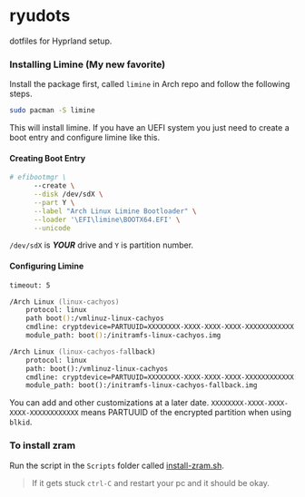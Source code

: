 # ryudots

dotfiles for Hyprland setup.

### Installing Limine (My new favorite)

Install the package first, called `limine` in Arch repo and follow the following steps.

```zsh
sudo pacman -S limine
```
This will install limine. If you have an UEFI system you just need to create a boot entry and configure limine like this.

#### Creating Boot Entry
```zsh
# efibootmgr \
      --create \
      --disk /dev/sdX \
      --part Y \
      --label "Arch Linux Limine Bootloader" \
      --loader '\EFI\limine\BOOTX64.EFI' \
      --unicode
```
`/dev/sdX` is _**YOUR**_ drive and `Y` is partition number.

#### Configuring Limine
```zsh
timeout: 5

/Arch Linux (linux-cachyos)
    protocol: linux
    path boot():/vmlinuz-linux-cachyos
    cmdline: cryptdevice=PARTUUID=XXXXXXXX-XXXX-XXXX-XXXX-XXXXXXXXXXXX:main root=/dev/sapper/main zswap.enabled=0 rootflags=subvol=@ rw rootfstype=btrfs
    module_path: boot():/initramfs-linux-cachyos.img

/Arch Linux (linux-cachyos-fallback)
    protocol: linux
    path: boot():/vmlinuz-linux-cachyos
    cmdline: cryptdevice=PARTUUID=XXXXXXXX-XXXX-XXXX-XXXX-XXXXXXXXXXXX:main root=/dev/mapper/main zswap.enabled=0 rootflags=subvol=@ rw rootfstype=btrfs
    module_path: boot():/initramfs-linux-cachyos-fallback.img
```
You can add and other customizations at a later date. `XXXXXXXX-XXXX-XXXX-XXXX-XXXXXXXXXXXX` means PARTUUID of the encrypted partition when using `blkid`. 

### To install zram

Run the script in the `Scripts` folder called [install-zram.sh](./Scripts/install-zram.sh).

> If it gets stuck `ctrl-C` and restart your pc and it should be okay.

